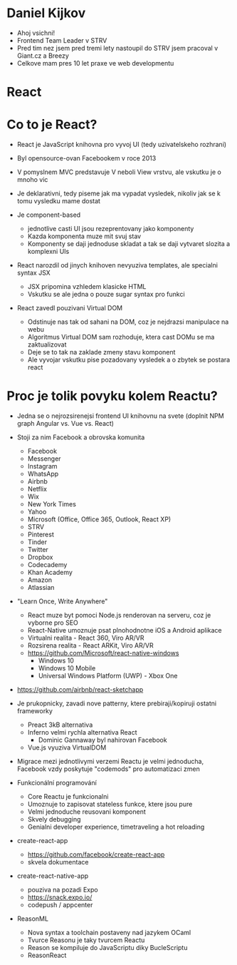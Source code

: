 # Daniel Kijkov

* Ahoj vsichni!
* Frontend Team Leader v STRV
* Pred tim nez jsem pred tremi lety nastoupil do STRV jsem pracoval v Giant.cz a Breezy
* Celkove mam pres 10 let praxe ve web developmentu

# React

# Co to je React?

* React je JavaScript knihovna pro vyvoj UI (tedy uzivatelskeho rozhrani)
* Byl opensource-ovan Facebookem v roce 2013
* V pomyslnem MVC predstavuje V neboli View vrstvu, ale vskutku je o mnoho vic
* Je deklarativni, tedy piseme jak ma vypadat vysledek, nikoliv jak se k tomu vysledku mame dostat
* Je component-based

  * jednotlive casti UI jsou rezeprentovany jako komponenty
  * Kazda komponenta muze mit svuj stav
  * Komponenty se daji jednoduse skladat a tak se daji vytvaret slozita a komplexni UIs

* React narozdil od jinych knihoven nevyuziva templates, ale specialni syntax JSX

  * JSX pripomina vzhledem klasicke HTML
  * Vskutku se ale jedna o pouze sugar syntax pro funkci

* React zavedl pouzivani Virtual DOM
  * Odstinuje nas tak od sahani na DOM, coz je nejdrazsi manipulace na webu
  * Algoritmus Virtual DOM sam rozhoduje, ktera cast DOMu se ma zaktualizovat
  * Deje se to tak na zaklade zmeny stavu komponent
  * Ale vyvojar vskutku pise pozadovany vysledek a o zbytek se postara react

# Proc je tolik povyku kolem Reactu?

* Jedna se o nejrozsirenejsi frontend UI knihovnu na svete (doplnit NPM graph Angular vs. Vue vs. React)
* Stoji za nim Facebook a obrovska komunita

  * Facebook
  * Messenger
  * Instagram
  * WhatsApp
  * Airbnb
  * Netflix
  * Wix
  * New York Times
  * Yahoo
  * Microsoft (Office, Office 365, Outlook, React XP)
  * STRV
  * Pinterest
  * Tinder
  * Twitter
  * Dropbox
  * Codecademy
  * Khan Academy
  * Amazon
  * Atlassian

- "Learn Once, Write Anywhere"

  * React muze byt pomoci Node.js renderovan na serveru, coz je vyborne pro SEO
  * React-Native umoznuje psat plnohodnotne iOS a Android aplikace
  * Virtualni realita - React 360, Viro AR/VR
  * Rozsirena realita - React ARKit, Viro AR/VR
  * https://github.com/Microsoft/react-native-windows
    * Windows 10
    * Windows 10 Mobile
    * Universal Windows Platform (UWP) - Xbox One

- https://github.com/airbnb/react-sketchapp

- Je prukopnicky, zavadi nove patterny, ktere prebiraji/kopiruji ostatni frameworky

  * Preact 3kB alternativa
  * Inferno velmi rychla alternativa React
    * Dominic Gannaway byl nahirovan Facebook
  * Vue.js vyuziva VirtualDOM

- Migrace mezi jednotlivymi verzemi Reactu je velmi jednoducha, Facebook vzdy poskytuje "codemods" pro automatizaci zmen

- Funkcionální programování

  * Core Reactu je funkcionalni
  * Umoznuje to zapisovat stateless funkce, ktere jsou pure
  * Velmi jednoduche reusovani komponent
  * Skvely debugging
  * Genialni developer experience, timetraveling a hot reloading

- create-react-app

  * https://github.com/facebook/create-react-app
  * skvela dokumentace

- create-react-native-app

  * pouziva na pozadi Expo
  * https://snack.expo.io/
  * codepush / appcenter

- ReasonML

  * Nova syntax a toolchain postaveny nad jazykem OCaml
  * Tvurce Reasonu je taky tvurcem Reactu
  * Reason se kompiluje do JavaScriptu diky BucleScriptu
  * ReasonReact
